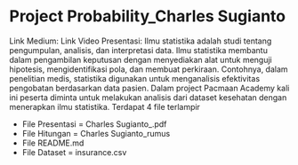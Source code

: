 # Project Probability_Charles Sugianto
Link Medium:
Link Video Presentasi:
  Ilmu statistika adalah studi tentang pengumpulan, analisis, dan interpretasi data. Ilmu statistika membantu dalam pengambilan keputusan dengan menyediakan alat untuk menguji hipotesis, mengidentifikasi pola, dan membuat perkiraan. Contohnya, dalam penelitian medis, statistika digunakan untuk menganalisis efektivitas pengobatan berdasarkan data pasien. Dalam project Pacmaan Academy kali ini peserta diminta untuk melakukan analisis dari dataset kesehatan dengan menerapkan ilmu statistika.
Terdapat 4 file terlampir
- File Presentasi = Charles Sugianto_.pdf
- File Hitungan = Charles Sugianto_rumus
- File README.md
- File Dataset = insurance.csv
